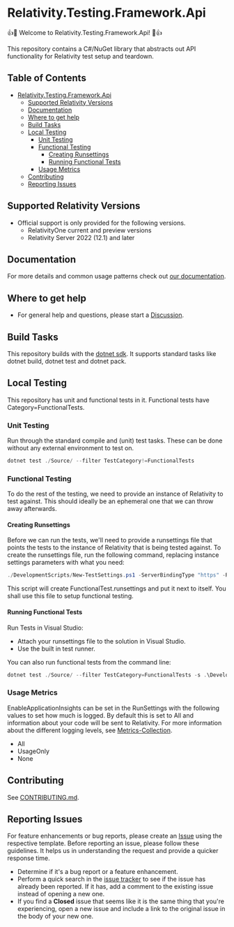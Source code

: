 # Relativity.Testing.Framework.Api

:+1::tada: Welcome to Relativity.Testing.Framework.Api! :tada::+1:

This repository contains a C#/NuGet library that abstracts out API functionality for Relativity test setup and teardown.

## Table of Contents

- [Relativity.Testing.Framework.Api](#relativitytestingframeworkapi)
  - [Supported Relativity Versions](#supported-relativity-versions)
  - [Documentation](#documentation)
  - [Where to get help](#where-to-get-help)
  - [Build Tasks](#build-tasks)
  - [Local Testing](#local-testing)
    - [Unit Testing](#unit-testing)
    - [Functional Testing](#functional-testing)
      - [Creating Runsettings](#creating-runsettings)
      - [Running Functional Tests](#running-functional-tests)
    - [Usage Metrics](#usage-metrics)
  - [Contributing](#contributing)
  - [Reporting Issues](#reporting-issues)

## Supported Relativity Versions

- Official support is only provided for the following versions.
  - RelativityOne current and preview versions
  - Relativity Server 2022 (12.1) and later

## Documentation

For more details and common usage patterns check out [our documentation](https://relativitydev.github.io/relativity.testing.framework.api/).

## Where to get help

- For general help and questions, please start a [Discussion](https://github.com/relativitydev/relativity.testing.framework.api/discussions).

## Build Tasks

This repository builds with the [dotnet sdk](https://dotnet.microsoft.com/download). It supports standard tasks like dotnet build, dotnet test and dotnet pack.

## Local Testing

This repository has unit and functional tests in it. Functional tests have Category=FunctionalTests.

### Unit Testing

Run through the standard compile and (unit) test tasks. These can be done without any external environment to test on.

```PowerShell
dotnet test ./Source/ --filter TestCategory!=FunctionalTests
```

### Functional Testing

To do the rest of the testing, we need to provide an instance of Relativity to test against.
This should ideally be an ephemeral one that we can throw away afterwards.

#### Creating Runsettings

Before we can run the tests, we'll need to provide a runsettings file that points the tests to the instance of Relativity that is being tested against.
To create the runsettings file, run the following command, replacing instance settings parameters with what you need:

```PowerShell
./DevelopmentScripts/New-TestSettings.ps1 -ServerBindingType "https" -RelativityHostAddress "YOUR_HOST_ADDRESS" -AdminUsername "YOUR_ADMIN_USERNAME" -AdminPassword "YOUR_ADMIN_PASSWORD"

```

This script will create FunctionalTest.runsettings and put it next to itself. You shall use this file to setup functional testing.

#### Running Functional Tests

Run Tests in Visual Studio:

- Attach your runsettings file to the solution in Visual Studio.
- Use the built in test runner.

You can also run functional tests from the command line:

```PowerShell
dotnet test ./Source/ --filter TestCategory=FunctionalTests -s .\DevelopmentScripts\FunctionalTest.runsettings

```

### Usage Metrics

EnableApplicationInsights can be set in the RunSettings with the following values to set how much is logged. By default this is set to All and information about your code will be sent to Relativity. For more information about the different logging levels, see [Metrics-Collection](https://relativitydev.github.io/relativity.testing.framework.api/articles/Metrics-Collection.html).

- All
- UsageOnly
- None

## Contributing

See [CONTRIBUTING.md](https://github.com/relativitydev/relativity.testing.framework.api/blob/master/CONTRIBUTING.md).

## Reporting Issues

For feature enhancements or bug reports, please create an [Issue](https://github.com/relativitydev/relativity.testing.framework.api/issues) using the respective template. Before reporting an issue, please follow these guidelines. It helps us in understanding the request and provide a quicker response time.

- Determine if it's a bug report or a feature enhancement.
- Perform a quick search in the [issue tracker](https://github.com/relativitydev/relativity.testing.framework.api/issues) to see if the issue has already been reported. If it has, add a comment to the existing issue instead of opening a new one.
- If you find a **Closed** issue that seems like it is the same thing that you're experiencing, open a new issue and include a link to the original issue in the body of your new one.

